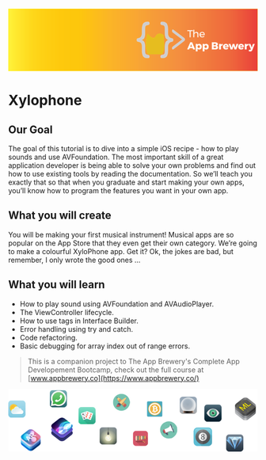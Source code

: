 
![App Brewery Banner](Documentation/AppBreweryBanner.png)

#  Xylophone

## Our Goal

The goal of this tutorial is to dive into a simple iOS recipe - how to play sounds and use AVFoundation. The most important skill of a great application developer is being able to solve your own problems and find out how to use existing tools by reading the documentation. So we’ll teach you exactly that so that when you graduate and start making your own apps, you’ll know how to program the features you want in your own app.


## What you will create

You will be making your first musical instrument! Musical apps are so popular on the App Store that they even get their own category. We’re going to make a colourful XyloPhone app. Get it? Ok, the jokes are bad, but remember, I only wrote the good ones ...

## What you will learn

* How to play sound using AVFoundation and AVAudioPlayer.
* The ViewController lifecycle.
* How to use tags in Interface Builder.
* Error handling using try and catch.
* Code refactoring.
* Basic debugging for array index out of range errors.


>This is a companion project to The App Brewery's Complete App Developement Bootcamp, check out the full course at [www.appbrewery.co](https://www.appbrewery.co/)

![End Banner](Documentation/readme-end-banner.png)
